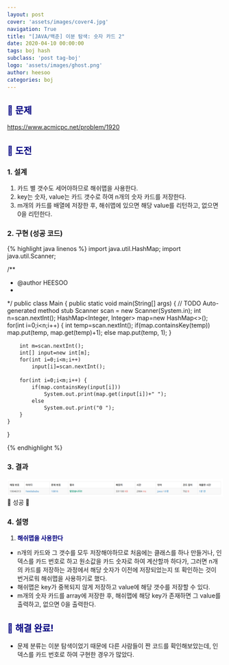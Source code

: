 ```yaml
---
layout: post
cover: 'assets/images/cover4.jpg'
navigation: True
title: "[JAVA/백준] 이분 탐색: 숫자 카드 2"
date: 2020-04-10 00:00:00
tags: boj hash
subclass: 'post tag-boj'
logo: 'assets/images/ghost.png'
author: heesoo
categories: boj
---
```

## <span style="color:navy">👀 문제</span>
<https://www.acmicpc.net/problem/1920>

## <span style="color:navy">👊 도전</span>

### 1. 설계
1. 카드 별 갯수도 세어야하므로 해쉬맵을 사용한다.
2. key는 숫자, value는 카드 갯수로 하여 n개의 숫자 카드를 저장한다.
3. m개의 카드를 배열에 저장한 후, 해쉬맵에 있으면 해당 value를 리턴하고, 없으면 0을 리턴한다.

### 2. 구현 (성공 코드)
{% highlight java linenos %}
import java.util.HashMap;
import java.util.Scanner;

/**
 * @author HEESOO
 *
 */
public class Main {
	public static void main(String[] args) {
		// TODO Auto-generated method stub
		Scanner scan = new Scanner(System.in);
		int n=scan.nextInt();
		HashMap<Integer, Integer> map=new HashMap<>();
		for(int i=0;i<n;i++) {
			int temp=scan.nextInt();
			if(map.containsKey(temp))
				map.put(temp, map.get(temp)+1);
			else
				map.put(temp, 1);
		}
		
		int m=scan.nextInt();
		int[] input=new int[m];
		for(int i=0;i<m;i++)
			input[i]=scan.nextInt();
		
		for(int i=0;i<m;i++) {
			if(map.containsKey(input[i]))
				System.out.print(map.get(input[i])+" ");
			else
				System.out.print("0 ");
		}
	}
}

 {% endhighlight %}

### 3. 결과
![실행결과](./assets/images/200410_3.PNG)
🤟 성공 🤟 

### 4. 설명
1. **<span style="color:navy">해쉬맵을 사용한다</span>**
- n개의 카드와 그 갯수를 모두 저장해야하므로 처음에는 클래스를 하나 만들거나, 인덱스를 카드 번호로 하고 원소값을 카드 숫자로 하여 계산할까 하다가, 그러면 n개의 카드를 저장하는 과정에서 해당 숫자가 이전에 저장되었는지 또 확인하는 것이 번거로워 해쉬맵을 사용하기로 했다.
- 해쉬맵은 key가 중복되지 않게 저장하고 value에 해당 갯수를 저장할 수 있다.
- m개의 숫자 카드를 array에 저장한 후, 해쉬맵에 해당 key가 존재하면 그 value를 출력하고, 없으면 0을 출력한다.

## <span style="color:navy">👏 해결 완료!</span>
- 문제 분류는 이분 탐색이었기 때문에 다른 사람들이 짠 코드를 확인해보았는데, 인덱스를 카드 번호로 하여 구현한 경우가 많았다.
